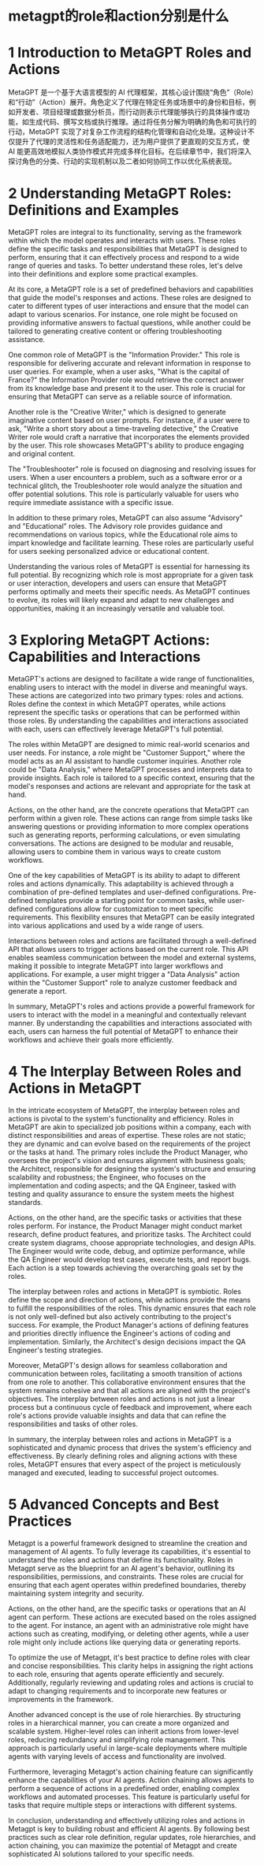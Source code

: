 # metagpt的role和action分别是什么

# 1 Introduction to MetaGPT Roles and Actions

MetaGPT 是一个基于大语言模型的 AI 代理框架，其核心设计围绕“角色”（Role）和“行动”（Action）展开。角色定义了代理在特定任务或场景中的身份和目标，例如开发者、项目经理或数据分析员，而行动则表示代理能够执行的具体操作或功能，如生成代码、撰写文档或执行推理。通过将任务分解为明确的角色和可执行的行动，MetaGPT 实现了对复杂工作流程的结构化管理和自动化处理。这种设计不仅提升了代理的灵活性和任务适配能力，还为用户提供了更直观的交互方式，使 AI 能更高效地模拟人类协作模式并完成多样化目标。在后续章节中，我们将深入探讨角色的分类、行动的实现机制以及二者如何协同工作以优化系统表现。

# 2 Understanding MetaGPT Roles: Definitions and Examples

MetaGPT roles are integral to its functionality, serving as the framework within which the model operates and interacts with users. These roles define the specific tasks and responsibilities that MetaGPT is designed to perform, ensuring that it can effectively process and respond to a wide range of queries and tasks. To better understand these roles, let's delve into their definitions and explore some practical examples.

At its core, a MetaGPT role is a set of predefined behaviors and capabilities that guide the model's responses and actions. These roles are designed to cater to different types of user interactions and ensure that the model can adapt to various scenarios. For instance, one role might be focused on providing informative answers to factual questions, while another could be tailored to generating creative content or offering troubleshooting assistance.

One common role of MetaGPT is the "Information Provider." This role is responsible for delivering accurate and relevant information in response to user queries. For example, when a user asks, "What is the capital of France?" the Information Provider role would retrieve the correct answer from its knowledge base and present it to the user. This role is crucial for ensuring that MetaGPT can serve as a reliable source of information.

Another role is the "Creative Writer," which is designed to generate imaginative content based on user prompts. For instance, if a user were to ask, "Write a short story about a time-traveling detective," the Creative Writer role would craft a narrative that incorporates the elements provided by the user. This role showcases MetaGPT's ability to produce engaging and original content.

The "Troubleshooter" role is focused on diagnosing and resolving issues for users. When a user encounters a problem, such as a software error or a technical glitch, the Troubleshooter role would analyze the situation and offer potential solutions. This role is particularly valuable for users who require immediate assistance with a specific issue.

In addition to these primary roles, MetaGPT can also assume "Advisory" and "Educational" roles. The Advisory role provides guidance and recommendations on various topics, while the Educational role aims to impart knowledge and facilitate learning. These roles are particularly useful for users seeking personalized advice or educational content.

Understanding the various roles of MetaGPT is essential for harnessing its full potential. By recognizing which role is most appropriate for a given task or user interaction, developers and users can ensure that MetaGPT performs optimally and meets their specific needs. As MetaGPT continues to evolve, its roles will likely expand and adapt to new challenges and opportunities, making it an increasingly versatile and valuable tool.

# 3 Exploring MetaGPT Actions: Capabilities and Interactions

MetaGPT's actions are designed to facilitate a wide range of functionalities, enabling users to interact with the model in diverse and meaningful ways. These actions are categorized into two primary types: roles and actions. Roles define the context in which MetaGPT operates, while actions represent the specific tasks or operations that can be performed within those roles. By understanding the capabilities and interactions associated with each, users can effectively leverage MetaGPT's full potential.

The roles within MetaGPT are designed to mimic real-world scenarios and user needs. For instance, a role might be "Customer Support," where the model acts as an AI assistant to handle customer inquiries. Another role could be "Data Analysis," where MetaGPT processes and interprets data to provide insights. Each role is tailored to a specific context, ensuring that the model's responses and actions are relevant and appropriate for the task at hand.

Actions, on the other hand, are the concrete operations that MetaGPT can perform within a given role. These actions can range from simple tasks like answering questions or providing information to more complex operations such as generating reports, performing calculations, or even simulating conversations. The actions are designed to be modular and reusable, allowing users to combine them in various ways to create custom workflows.

One of the key capabilities of MetaGPT is its ability to adapt to different roles and actions dynamically. This adaptability is achieved through a combination of pre-defined templates and user-defined configurations. Pre-defined templates provide a starting point for common tasks, while user-defined configurations allow for customization to meet specific requirements. This flexibility ensures that MetaGPT can be easily integrated into various applications and used by a wide range of users.

Interactions between roles and actions are facilitated through a well-defined API that allows users to trigger actions based on the current role. This API enables seamless communication between the model and external systems, making it possible to integrate MetaGPT into larger workflows and applications. For example, a user might trigger a "Data Analysis" action within the "Customer Support" role to analyze customer feedback and generate a report.

In summary, MetaGPT's roles and actions provide a powerful framework for users to interact with the model in a meaningful and contextually relevant manner. By understanding the capabilities and interactions associated with each, users can harness the full potential of MetaGPT to enhance their workflows and achieve their goals more efficiently.

# 4 The Interplay Between Roles and Actions in MetaGPT

In the intricate ecosystem of MetaGPT, the interplay between roles and actions is pivotal to the system's functionality and efficiency. Roles in MetaGPT are akin to specialized job positions within a company, each with distinct responsibilities and areas of expertise. These roles are not static; they are dynamic and can evolve based on the requirements of the project or the tasks at hand. The primary roles include the Product Manager, who oversees the project's vision and ensures alignment with business goals; the Architect, responsible for designing the system's structure and ensuring scalability and robustness; the Engineer, who focuses on the implementation and coding aspects; and the QA Engineer, tasked with testing and quality assurance to ensure the system meets the highest standards.

Actions, on the other hand, are the specific tasks or activities that these roles perform. For instance, the Product Manager might conduct market research, define product features, and prioritize tasks. The Architect could create system diagrams, choose appropriate technologies, and design APIs. The Engineer would write code, debug, and optimize performance, while the QA Engineer would develop test cases, execute tests, and report bugs. Each action is a step towards achieving the overarching goals set by the roles.

The interplay between roles and actions in MetaGPT is symbiotic. Roles define the scope and direction of actions, while actions provide the means to fulfill the responsibilities of the roles. This dynamic ensures that each role is not only well-defined but also actively contributing to the project's success. For example, the Product Manager's actions of defining features and priorities directly influence the Engineer's actions of coding and implementation. Similarly, the Architect's design decisions impact the QA Engineer's testing strategies.

Moreover, MetaGPT's design allows for seamless collaboration and communication between roles, facilitating a smooth transition of actions from one role to another. This collaborative environment ensures that the system remains cohesive and that all actions are aligned with the project's objectives. The interplay between roles and actions is not just a linear process but a continuous cycle of feedback and improvement, where each role's actions provide valuable insights and data that can refine the responsibilities and tasks of other roles.

In summary, the interplay between roles and actions in MetaGPT is a sophisticated and dynamic process that drives the system's efficiency and effectiveness. By clearly defining roles and aligning actions with these roles, MetaGPT ensures that every aspect of the project is meticulously managed and executed, leading to successful project outcomes.

# 5 Advanced Concepts and Best Practices

Metagpt is a powerful framework designed to streamline the creation and management of AI agents. To fully leverage its capabilities, it's essential to understand the roles and actions that define its functionality. Roles in Metagpt serve as the blueprint for an AI agent's behavior, outlining its responsibilities, permissions, and constraints. These roles are crucial for ensuring that each agent operates within predefined boundaries, thereby maintaining system integrity and security.

Actions, on the other hand, are the specific tasks or operations that an AI agent can perform. These actions are executed based on the roles assigned to the agent. For instance, an agent with an administrative role might have actions such as creating, modifying, or deleting other agents, while a user role might only include actions like querying data or generating reports.

To optimize the use of Metagpt, it's best practice to define roles with clear and concise responsibilities. This clarity helps in assigning the right actions to each role, ensuring that agents operate efficiently and securely. Additionally, regularly reviewing and updating roles and actions is crucial to adapt to changing requirements and to incorporate new features or improvements in the framework.

Another advanced concept is the use of role hierarchies. By structuring roles in a hierarchical manner, you can create a more organized and scalable system. Higher-level roles can inherit actions from lower-level roles, reducing redundancy and simplifying role management. This approach is particularly useful in large-scale deployments where multiple agents with varying levels of access and functionality are involved.

Furthermore, leveraging Metagpt's action chaining feature can significantly enhance the capabilities of your AI agents. Action chaining allows agents to perform a sequence of actions in a predefined order, enabling complex workflows and automated processes. This feature is particularly useful for tasks that require multiple steps or interactions with different systems.

In conclusion, understanding and effectively utilizing roles and actions in Metagpt is key to building robust and efficient AI agents. By following best practices such as clear role definition, regular updates, role hierarchies, and action chaining, you can maximize the potential of Metagpt and create sophisticated AI solutions tailored to your specific needs.